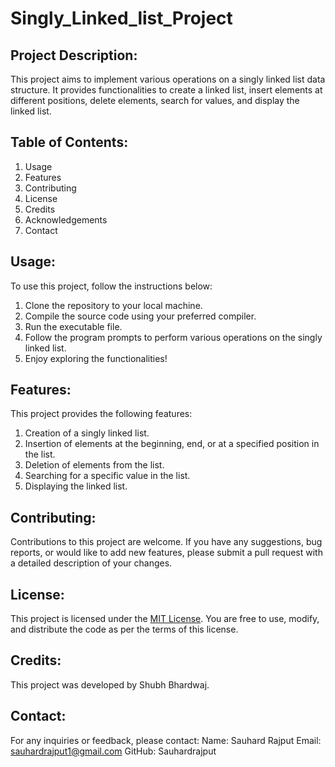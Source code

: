 # Singly_Linked_list_Project

## Project Description:
This project aims to implement various operations on a singly linked list data structure. It provides functionalities to create a linked list, insert elements at different positions, delete elements, search for values, and display the linked list.

## Table of Contents:
1. Usage
2. Features
3. Contributing
4. License
5. Credits
6. Acknowledgements
7. Contact

## Usage:
To use this project, follow the instructions below:
1. Clone the repository to your local machine.
2. Compile the source code using your preferred compiler.
3. Run the executable file.
4. Follow the program prompts to perform various operations on the singly linked list.
5. Enjoy exploring the functionalities!

## Features:
This project provides the following features:
1. Creation of a singly linked list.
2. Insertion of elements at the beginning, end, or at a specified position in the list.
3. Deletion of elements from the list.
4. Searching for a specific value in the list.
5. Displaying the linked list.

## Contributing:
Contributions to this project are welcome. If you have any suggestions, bug reports, or would like to add new features, please submit a pull request with a detailed description of your changes.

## License:
This project is licensed under the [MIT License](https://opensource.org/licenses/MIT). You are free to use, modify, and distribute the code as per the terms of this license.

## Credits:
This project was developed by Shubh Bhardwaj.

## Contact:
For any inquiries or feedback, please contact:
Name: Sauhard Rajput
Email: sauhardrajput1@gmail.com
GitHub: Sauhardrajput
